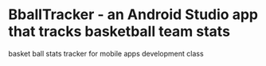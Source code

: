 # BballTracker - an Android Studio app that tracks basketball team stats
basket ball stats tracker
for mobile apps development class

